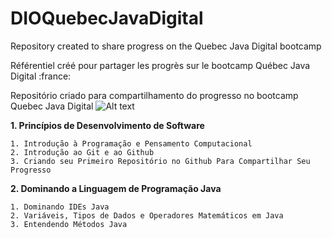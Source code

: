 # DIOQuebecJavaDigital
Repository created to share progress on the Quebec Java Digital bootcamp

Référentiel créé pour partager les progrès sur le bootcamp Québec Java Digital :france:

Repositório criado para compartilhamento do progresso no bootcamp Quebec Java Digital ![Alt text](https://assets.digitalocean.com/articles/alligator/boo.svg "a title")

**1. Princípios de Desenvolvimento de Software**

    1. Introdução à Programação e Pensamento Computacional
    2. Introdução ao Git e ao Github
    3. Criando seu Primeiro Repositório no Github Para Compartilhar Seu Progresso
**2. Dominando a Linguagem de Programação Java**

    1. Dominando IDEs Java
    2. Variáveis, Tipos de Dados e Operadores Matemáticos em Java
    3. Entendendo Métodos Java
